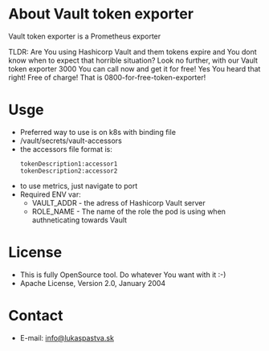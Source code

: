 About Vault token exporter
==================

Vault token exporter is a Prometheus exporter

TLDR: Are You using Hashicorp Vault and them tokens expire and You dont know when to expect that horrible situation? Look no further, with our Vault token exporter 3000 You can call now and get it for free! Yes You heard that right! Free of charge! That is 0800-for-free-token-exporter!

Usge
==================

- Preferred way to use is on k8s with binding file
- /vault/secrets/vault-accessors
- the accessors file format is:
    ```
    tokenDescription1:accessor1
    tokenDescription2:accessor2
    ```
- to use metrics, just navigate to port 
- Required ENV var: 
  - VAULT_ADDR - the adress of Hashicorp Vault server
  - ROLE_NAME - The name of the role the pod is using when authneticating towards Vault


License
==================
- This is fully OpenSource tool. Do whatever You want with it :-)
- Apache License, Version 2.0, January 2004

Contact
==================

- E-mail: info@lukaspastva.sk
